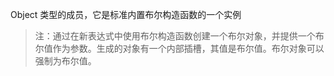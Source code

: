 Object 类型的成员，它是标准内置布尔构造函数的一个实例

> 注：通过在新表达式中使用布尔构造函数创建一个布尔对象，并提供一个布尔值作为参数。生成的对象有一个内部插槽，其值是布尔值。布尔对象可以强制为布尔值。
